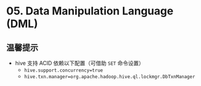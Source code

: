 # 05. Data Manipulation Language (DML)

## 温馨提示
- hive 支持 ACID 依赖以下配置（可借助 `SET` 命令设置）
  - `hive.support.concurrency=true`
  - `hive.txn.manager=org.apache.hadoop.hive.ql.lockmgr.DbTxnManager`
